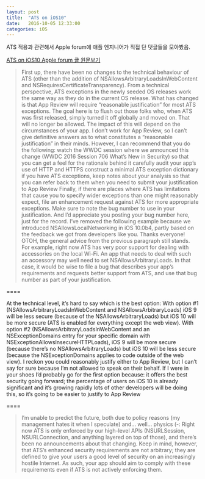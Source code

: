```yaml
---
layout: post
title:  "ATS on iOS10"
date:   2016-10-05 12:33:00
categories: iOS
---
```



ATS 적용과 관련해서 Apple forum에 애플 엔지니어가 직접 단 댓글들을 모아봤음.

[ATS on iOS10 Apple forum 글 원문보기](https://forums.developer.apple.com/thread/48979)

> First up, there have been no changes to the technical behaviour of ATS (other than the addition of NSAllowsArbitraryLoadsInWebContent and NSRequiresCertificateTransparency).  From a technical perspective, ATS exceptions in the newly seeded OS releases work the same way as they do in the current OS release.
What has changed is that App Review will require “reasonable justification” for most ATS exceptions.  The goal here is to flush out those folks who, when ATS was first released, simply turned it off globally and moved on.  That will no longer be allowed.
The impact of this will depend on the circumstances of your app.  I don’t work for App Review, so I can’t give definitive answers as to what constitutes a “reasonable justification” in their minds.  However, I can recommend that you do the following:
watch the WWDC session where we announced this change (WWDC 2016 Session 706 What’s New in Security) so that you can get a feel for the rationale behind it
carefully audit your app’s use of HTTP and HTTPS
construct a minimal ATS exception dictionary
if you have ATS exceptions, keep notes about your analysis so that you can refer back to them when you need to submit your justification to App Review
Finally, if there are places where ATS has limitations that cause you to specify wider exceptions than one might reasonably expect, file an enhancement request against ATS for more appropriate exceptions.  Make sure to note the bug number to use in your justification.  And I’d appreciate you posting your bug number here, just for the record.
I’ve removed the following example because we introduced NSAllowsLocalNetworking in iOS 10.0b4, partly based on the feedback we got from developers like you.  Thanks everyone!  OTOH, the general advice from the previous paragraph still stands.
For example, right now ATS has very poor support for dealing with accessories on the local Wi-Fi.  An app that needs to deal with such an accessory may well need to set NSAllowsArbitraryLoads.  In that case, it would be wise to file a bug that describes your app’s requirements and requests better support from ATS, and use that bug number as part of your justification.

====

> 
At the technical level, it’s hard to say which is the best option:
With option #1 (NSAllowsArbitraryLoadsInWebContent and NSAllowsArbitraryLoads) iOS 9 will be less secure (because of the NSAllowsArbitraryLoads) but iOS 10 will be more secure (ATS is enabled for everything except the web view).
With option #2 (NSAllowsArbitraryLoadsInWebContent and an NSExceptionDomains entry for your specific domain with NSExceptionAllowsInsecureHTTPLoads), iOS 9 will be more secure (because there’s no NSAllowsArbitraryLoads) but iOS 10 will be less secure (because the NSExceptionDomains applies to code outside of the web view).
I reckon you could reasonably justify either to App Review, but I can’t say for sure because I’m not allowed to speak on their behalf.
If I were in your shoes I’d probably go for the first option because:
it offers the best security going forward; the percentage of users on iOS 10 is already significant and it’s growing rapidly
lots of other developers will be doing this, so it’s going to be easier to justify to App Review

====

>I’m unable to predict the future, both due to policy reasons (my management hates it when I speculate) and… well… physics (-:  Right now ATS is only enforced by our high-level APIs (NSURLSession, NSURLConnection, and anything layered on top of those), and there’s been no announcements about that changing.
Keep in mind, however, that ATS’s enhanced security requirements are not arbitrary; they are defined to give your users a good level of security on an increasingly hostile Internet.  As such, your app should aim to comply with these requirements even if ATS is not actively enforcing them.
